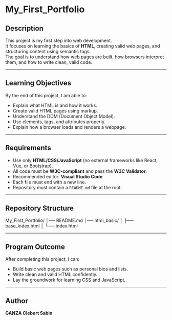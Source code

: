 # My_First_Portfolio

## Description
This project is my first step into web development.  
It focuses on learning the basics of **HTML**, creating valid web pages, and structuring content using semantic tags.  
The goal is to understand how web pages are built, how browsers interpret them, and how to write clean, valid code.

---

## Learning Objectives
By the end of this project, I am able to:
- Explain what HTML is and how it works.
- Create valid HTML pages using markup.
- Understand the DOM (Document Object Model).
- Use elements, tags, and attributes properly.
- Explain how a browser loads and renders a webpage.

---

## Requirements
- Use only **HTML/CSS/JavaScript** (no external frameworks like React, Vue, or Bootstrap).
- All code must be **W3C-compliant** and pass the **W3C Validator**.
- Recommended editor: **Visual Studio Code**.
- Each file must end with a new line.
- Repository must contain a `README.md` file at the root.

---

## Repository Structure
My_First_Portfolio/
│── README.md
│── html_basic/
│ ├── base_index.html
│ └── index.html

---

## Program Outcome
After completing this project, I can:
- Build basic web pages such as personal bios and lists.
- Write clean and valid HTML confidently.
- Lay the groundwork for learning CSS and JavaScript.

---

## Author
**GANZA Clebert Sabin**


